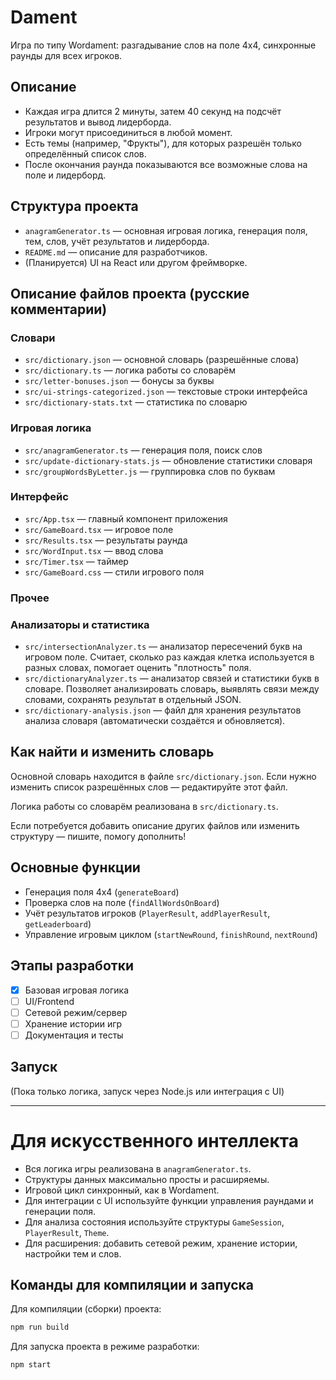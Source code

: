 # Dament

Игра по типу Wordament: разгадывание слов на поле 4x4, синхронные раунды для всех игроков.

## Описание
- Каждая игра длится 2 минуты, затем 40 секунд на подсчёт результатов и вывод лидерборда.
- Игроки могут присоединиться в любой момент.
- Есть темы (например, "Фрукты"), для которых разрешён только определённый список слов.
- После окончания раунда показываются все возможные слова на поле и лидерборд.

## Структура проекта
- `anagramGenerator.ts` — основная игровая логика, генерация поля, тем, слов, учёт результатов и лидерборда.
- `README.md` — описание для разработчиков.
- (Планируется) UI на React или другом фреймворке.

## Описание файлов проекта (русские комментарии)

### Словари
- `src/dictionary.json` — основной словарь (разрешённые слова)
- `src/dictionary.ts` — логика работы со словарём
- `src/letter-bonuses.json` — бонусы за буквы
- `src/ui-strings-categorized.json` — текстовые строки интерфейса
- `src/dictionary-stats.txt` — статистика по словарю

### Игровая логика
- `src/anagramGenerator.ts` — генерация поля, поиск слов
- `src/update-dictionary-stats.js` — обновление статистики словаря
- `src/groupWordsByLetter.js` — группировка слов по буквам

### Интерфейс
- `src/App.tsx` — главный компонент приложения
- `src/GameBoard.tsx` — игровое поле
- `src/Results.tsx` — результаты раунда
- `src/WordInput.tsx` — ввод слова
- `src/Timer.tsx` — таймер
- `src/GameBoard.css` — стили игрового поля

### Прочее

### Анализаторы и статистика
- `src/intersectionAnalyzer.ts` — анализатор пересечений букв на игровом поле. Считает, сколько раз каждая клетка используется в разных словах, помогает оценить "плотность" поля.
- `src/dictionaryAnalyzer.ts` — анализатор связей и статистики букв в словаре. Позволяет анализировать словарь, выявлять связи между словами, сохранять результат в отдельный JSON.
- `src/dictionary-analysis.json` — файл для хранения результатов анализа словаря (автоматически создаётся и обновляется).


## Как найти и изменить словарь

Основной словарь находится в файле `src/dictionary.json`. Если нужно изменить список разрешённых слов — редактируйте этот файл.

Логика работы со словарём реализована в `src/dictionary.ts`.

Если потребуется добавить описание других файлов или изменить структуру — пишите, помогу дополнить!

## Основные функции
- Генерация поля 4x4 (`generateBoard`)
- Проверка слов на поле (`findAllWordsOnBoard`)
- Учёт результатов игроков (`PlayerResult`, `addPlayerResult`, `getLeaderboard`)
- Управление игровым циклом (`startNewRound`, `finishRound`, `nextRound`)

## Этапы разработки
- [x] Базовая игровая логика
- [ ] UI/Frontend
- [ ] Сетевой режим/сервер
- [ ] Хранение истории игр
- [ ] Документация и тесты

## Запуск
(Пока только логика, запуск через Node.js или интеграция с UI)

---

# Для искусственного интеллекта

- Вся логика игры реализована в `anagramGenerator.ts`.
- Структуры данных максимально просты и расширяемы.
- Игровой цикл синхронный, как в Wordament.
- Для интеграции с UI используйте функции управления раундами и генерации поля.
- Для анализа состояния используйте структуры `GameSession`, `PlayerResult`, `Theme`.
- Для расширения: добавить сетевой режим, хранение истории, настройки тем и слов.

## Команды для компиляции и запуска

Для компиляции (сборки) проекта:

```sh
npm run build
```

Для запуска проекта в режиме разработки:

```sh
npm start
```
